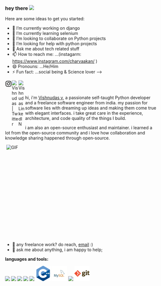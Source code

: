 
### hey there <img src="https://media.giphy.com/media/hvRJCLFzcasrR4ia7z/giphy.gif" width="25px">

Here are some ideas to get you started:

- 🔭 I’m currently working on django
- 🌱 I’m currently learning selenium
- 👯 I’m looking to collaborate on Python projects
- 🤔 I’m looking for help with python projects
- 💬 Ask me about tech related stuff
- 📫 How to reach me: ...(instagarm: https://www.instagram.com/charvaakan/ )
- 😄 Pronouns: ...He/Him
- ⚡ Fun fact: ...social being & Science lover
-->

<a href="https://www.instagram.com/charvaakan/">
  <img align="left" alt="Vishnudas LinkedIN" width="22px" src="insta_logo.svg" />
 </a>
 
<a href="https://twitter.com/vishnudasbluef1">
  <img align="left" alt="Vishnudas | Twitter" width="22px" src="https://raw.githubusercontent.com/peterthehan/peterthehan/master/assets/twitter.svg" />
</a>
<a href="https://www.linkedin.com/in/vishnudas-python-developer/">
  <img align="left" alt="Vishnudas LinkedIN" width="22px" src="https://raw.githubusercontent.com/peterthehan/peterthehan/master/assets/linkedin.svg" />
 </a>
 
<br><br>

  hi, i'm [Vishnudas v](http://gitcub.co/), a passionate self-taught Python developer and a freelance software engineer from india. my passion for software lies with dreaming up ideas and making them come true with elegant interfaces. i take great care in the experience, architecture, and code quality of the things I build.

i am also an open-source enthusiast and maintainer. i learned a lot from the open-source community and i love how collaboration and knowledge sharing happened through open-source.


  <img align="right" alt="GIF" src="https://compote.slate.com/images/697b023b-64a5-49a0-8059-27b963453fb1.gif?width=840" width="500" height="320" />
  
- 💼 any freelance work? do reach, [email](mailto:vishnudas956783@gmail.com) :)
- 💬 ask me about anything, i am happy to help;

**languages and tools:**  

<code><img height="50" src="https://img.icons8.com/color/50/000000/python.png"></code>
<code><img height="40" src="https://static.djangoproject.com/img/logos/django-logo-positive.png"></code>
<code><img height="50" src="https://cdn.freelogovectors.net/wp-content/uploads/2019/02/OpenCV_Logo.png"></code>
<code><img height="50" src="https://www.nicepng.com/png/full/400-4009326_google-assistant-logo-png.png"></code>
<code><img height="50" src="https://img.icons8.com/color/48/000000/c-programming.png"></code>
<code><img height="50" src="https://raw.githubusercontent.com/github/explore/80688e429a7d4ef2fca1e82350fe8e3517d3494d/topics/cpp/cpp.png"></code>
<code><img height="50" src="https://raw.githubusercontent.com/github/explore/80688e429a7d4ef2fca1e82350fe8e3517d3494d/topics/mysql/mysql.png"></code>
<code><img height="50" src="https://img.icons8.com/color/48/000000/linux--v2.png"></code>
<code><img height="50" src="https://raw.githubusercontent.com/github/explore/80688e429a7d4ef2fca1e82350fe8e3517d3494d/topics/git/git.png"></code>


